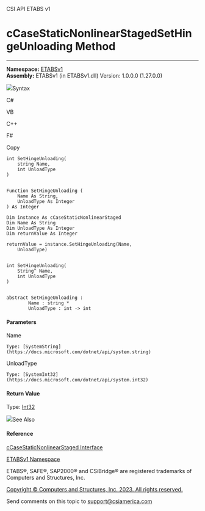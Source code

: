 ﻿

CSI API ETABS v1

# cCaseStaticNonlinearStagedSetHingeUnloading Method  
  
---  
  
**Namespace:** [ETABSv1](2780f1b8-2033-5289-2298-1cdb2a7508d9.htm)  
**Assembly:** ETABSv1 (in ETABSv1.dll) Version: 1.0.0.0 (1.27.0.0)

![](../icons/SectionExpanded.png)Syntax

C#

VB

C++

F#

Copy

    
    
    int SetHingeUnloading(
    	string Name,
    	int UnloadType
    )
    
    
    Function SetHingeUnloading ( 
    	Name As String,
    	UnloadType As Integer
    ) As Integer
    
    Dim instance As cCaseStaticNonlinearStaged
    Dim Name As String
    Dim UnloadType As Integer
    Dim returnValue As Integer
    
    returnValue = instance.SetHingeUnloading(Name, 
    	UnloadType)
    
    
    int SetHingeUnloading(
    	String^ Name, 
    	int UnloadType
    )
    
    
    abstract SetHingeUnloading : 
            Name : string * 
            UnloadType : int -> int 
    

#### Parameters

Name

    Type: [SystemString](https://docs.microsoft.com/dotnet/api/system.string)  

UnloadType

    Type: [SystemInt32](https://docs.microsoft.com/dotnet/api/system.int32)  

#### Return Value

Type: [Int32](https://docs.microsoft.com/dotnet/api/system.int32)

![](../icons/SectionExpanded.png)See Also

#### Reference

[cCaseStaticNonlinearStaged
Interface](0a685b17-0f95-86e9-5911-13d6f362fdfc.htm)

[ETABSv1 Namespace](2780f1b8-2033-5289-2298-1cdb2a7508d9.htm)

ETABS®, SAFE®, SAP2000® and CSiBridge® are registered trademarks of Computers
and Structures, Inc.  

[Copyright © Computers and Structures, Inc. 2023. All rights
reserved.](http://www.csiamerica.com)

Send comments on this topic to
[support@csiamerica.com](mailto:support%40csiamerica.com?Subject=CSI%20API%20ETABS%20v1)

